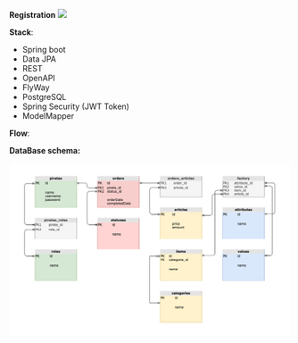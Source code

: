 **Registration**
![](https://ibb.co/tYg6hKQ)

**Stack**:
* Spring boot
* Data JPA
* REST
* OpenAPI
* FlyWay
* PostgreSQL
* Spring Security (JWT Token)
* ModelMapper

**Flow**:

**DataBase schema:**

![]()![PiratesShop.drawio.png](PiratesShop.drawio.png)